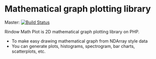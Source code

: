 Mathematical graph plotting library
===================================
Master: [![Build Status](https://travis-ci.com/rindow/rindow-math-plot.png?branch=master)](https://travis-ci.com/rindow/rindow-math-plot)

Rindow Math Plot is 2D mathematical graph plotting library on PHP.

- To make easy drawing mathematical graph from NDArray style data
- You can generate plots, histograms, spectrogram, bar charts, scatterplots, etc.
